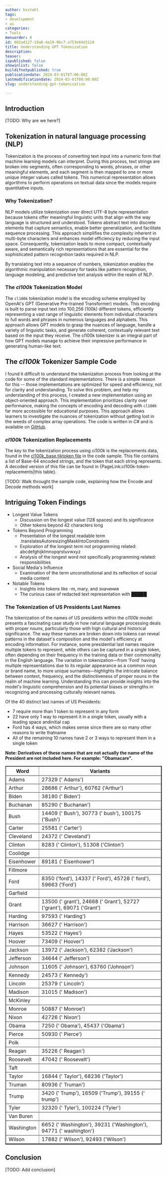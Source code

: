 ```yaml
---
author: bsstahl
tags:
- development
- ai
categories:
- Tools
menuorder: 0
id: 802ad127-19a0-4a19-9bc7-a753e64d3124
title: Understanding GPT Tokenization
description: 
teaser: 
ispublished: false
showinlist: false
buildifnotpublished: true
publicationdate: 2024-03-01T07:00:00Z
lastmodificationdate: 2024-03-01T08:00:00Z
slug: understanding-gpt-tokenization

---
```

## Introduction

[TODO: Why are we here?]

## Tokenization in natural language processing (NLP)

Tokenization is the process of converting text input into a numeric form that machine learning models can interpret. During this process, text strings are broken into segments, often corresponding to words, phrases, or other meaningful elements, and each segment is then mapped to one or more unique integer values called tokens. This numerical representation allows algorithms to perform operations on textual data since the models require quantitative inputs.

### Why Tokenization?

NLP models utilize tokenization over direct UTF-8 byte representation because tokens offer meaningful linguistic units that align with the way language is structured and understood. Tokens abstract text into discrete elements that capture semantics, enable better generalization, and facilitate sequence processing. This approach simplifies the complexity inherent in multi-byte characters and enhances model efficiency by reducing the input space. Consequently, tokenization leads to more compact, contextually aware, and semantically rich representations that are essential for the sophisticated pattern recognition tasks required in NLP.

By translating text into a sequence of numbers, tokenization enables the algorithmic manipulation necessary for tasks like pattern recognition, language modeling, and predictive text analysis within the realm of NLP.

### The *cl100k* Tokenization Model

The `cl100k` tokenization model is the encoding scheme employed by OpenAI's GPT (Generative Pre-trained Transformer) models. This encoding is built to parse input text into 100,256 (100k) different tokens, efficiently representing a vast range of linguistic elements from individual characters to full words and phrases in numerous languages and alphabets. This approach allows GPT models to grasp the nuances of language, handle a variety of linguistic tasks, and generate coherent, contextually relevant text based on the input they receive. The cl100k tokenizer is an integral part of how GPT models manage to achieve their impressive performance in generating human-like text.

## The *cl100k* Tokenizer Sample Code

I found it difficult to understand the tokenization process from looking at the code for some of the standard implementations. There is a simple reason for this -- those implementations are optimized for speed and efficiency, not for clarity and understanding. To solve this problem, and help my understanding of this process, I created a new implementation using an object-oriented approach. This implementation prioritizes clarity over performance, making the concepts of encoding and decoding with `cl100k` far more accessible for educational purposes. This approach allows learners to investigate the nuances of tokenization without getting lost in the weeds of complex array operations. The code is written in *C#* and is available on [GitHub](https://github.com/bsstahl/AIDemos/tree/master/Tokenizer).

### *cl100k* Tokenization Replacements

The key to the tokenization process using *cl100k* is the replacements data, found in the [cl100k_base.tiktoken file](https://github.com/bsstahl/AIDemos/blob/master/Tokenizer/Tokenizer/data/cl100k_base.tiktoken) in the code sample. This file contains a list of Base-64 encoded strings, and the token that each string represents. A decoded version of this file can be found in {PageLink:cl100k-token-replacements|this table}. 

[TODO: Walk throught the sample code, explaining how the Encode and Decode methods work]

## Intriguing Token Findings

* Longest Value Tokens
  * Discussion on the longest value (128 spaces) and its significance
  * Other tokens beyond 42 characters long
* Tokens Beyond Programming
  * Presentation of the longest readable term .translatesAutoresizingMaskIntoConstraints
  * Exploration of the longest term not programming related: abcdefghijklmnopqrstuvwxyz
  * Analysis of the longest word not specifically programming related:  responsibilities
* Social Media's Influence
  * Examination of the term unconstitutional and its reflection of social media content
* Notable Tokens
  * Insights into tokens like -m, mary, and значения
  * The curious case of redacted text representation with █████

### The Tokenization of US Presidents Last Names

The tokenization of the names of US presidents within the *cl100k* model presents a fascinating case study in how natural language processing deals with proper nouns, particularly those with high cultural and historical significance. The way these names are broken down into tokens can reveal patterns in the dataset's composition and the model's efficiency at encoding information. For instance, some presidential last names require multiple tokens to represent, while others can be captured in a single token, often depending on their frequency in the training data or their commonality in the English language. The variation in tokenization—from 'Ford' having multiple representations due to its regular appearance as a common noun or brand name, to more unique surnames—highlights the intricate balance between context, frequency, and the distinctiveness of proper nouns in the realm of machine learning. Understanding this can provide insights into the model's linguistic comprehension and its potential biases or strengths in recognizing and processing culturally relevant names.

Of the 40 distinct last names of US Presidents:

* 7 require more than 1 token to represent in any form
* 22 have only 1 way to represent it in a single token, usually with a leading space andinitial cap
* Ford has 4 ways, which makes sense since there are so many other reasons to write thatname
* All of the remaining 10 names have 2 or 3 ways to represent them in a single token

**Note: Derivatives of these names that are not actually the name of the President are not included here. For example: "Obamacare".**

<table border="2"><thead><tr>
<th>Word</th>
<th>Variants</th>
</tr></thead><tbody>
<tr>
  <td style="text-align:left">Adams</td>
  <td style="text-align:left">27329 (' Adams')</td>
<tr>
<tr>
  <td style="text-align:left">Arthur</td>
  <td style="text-align:left">28686 (' Arthur'), 60762 ('Arthur')</td>
<tr>
<tr>
  <td style="text-align:left">Biden</td>
  <td style="text-align:left">38180 (' Biden')</td>
<tr>
<tr>
  <td style="text-align:left">Buchanan</td>
  <td style="text-align:left">85290 (' Buchanan')</td>
<tr>
<tr>
  <td style="text-align:left">Bush</td>
  <td style="text-align:left">14409 (' Bush'), 30773 (' bush'), 100175 ('Bush')</td>
<tr>
<tr>
  <td style="text-align:left">Carter</td>
  <td style="text-align:left">25581 (' Carter')</td>
<tr>
<tr>
  <td style="text-align:left">Cleveland</td>
  <td style="text-align:left">24372 (' Cleveland')</td>
<tr>
<tr>
  <td style="text-align:left">Clinton</td>
  <td style="text-align:left">8283 (' Clinton'), 51308 ('Clinton')</td>
<tr>
<tr>
  <td style="text-align:left">Coolidge</td>
  <td style="text-align:left"></td>
<tr>
<tr>
  <td style="text-align:left">Eisenhower</td>
  <td style="text-align:left">89181 (' Eisenhower')</td>
<tr>
<tr>
  <td style="text-align:left">Fillmore</td>
  <td style="text-align:left"></td>
<tr>
<tr>
  <td style="text-align:left">Ford</td>
  <td style="text-align:left">8350 ('ford'), 14337 (' Ford'), 45728 (' ford'), 59663 ('Ford')</td>
<tr>
<tr>
  <td style="text-align:left">Garfield</td>
  <td style="text-align:left"></td>
<tr>
<tr>
  <td style="text-align:left">Grant</td>
  <td style="text-align:left">13500 (' grant'), 24668 (' Grant'), 52727 ('grant'), 69071 ('Grant')</td>
<tr>
<tr>
  <td style="text-align:left">Harding</td>
  <td style="text-align:left">97593 (' Harding')</td>
<tr>
<tr>
  <td style="text-align:left">Harrison</td>
  <td style="text-align:left">36627 (' Harrison')</td>
<tr>
<tr>
  <td style="text-align:left">Hayes</td>
  <td style="text-align:left">53522 (' Hayes')</td>
<tr>
<tr>
  <td style="text-align:left">Hoover</td>
  <td style="text-align:left">73409 (' Hoover')</td>
<tr>
<tr>
  <td style="text-align:left">Jackson</td>
  <td style="text-align:left">13972 (' Jackson'), 62382 ('Jackson')</td>
<tr>
<tr>
  <td style="text-align:left">Jefferson</td>
  <td style="text-align:left">34644 (' Jefferson')</td>
<tr>
<tr>
  <td style="text-align:left">Johnson</td>
  <td style="text-align:left">11605 (' Johnson'), 63760 ('Johnson')</td>
<tr>
<tr>
  <td style="text-align:left">Kennedy</td>
  <td style="text-align:left">24573 (' Kennedy')</td>
<tr>
<tr>
  <td style="text-align:left">Lincoln</td>
  <td style="text-align:left">25379 (' Lincoln')</td>
<tr>
<tr>
  <td style="text-align:left">Madison</td>
  <td style="text-align:left">31015 (' Madison')</td>
<tr>
<tr>
  <td style="text-align:left">McKinley</td>
  <td style="text-align:left"></td>
<tr>
<tr>
  <td style="text-align:left">Monroe</td>
  <td style="text-align:left">50887 (' Monroe')</td>
<tr>
<tr>
  <td style="text-align:left">Nixon</td>
  <td style="text-align:left">42726 (' Nixon')</td>
<tr>
<tr>
  <td style="text-align:left">Obama</td>
  <td style="text-align:left">7250 (' Obama'), 45437 ('Obama')</td>
<tr>
<tr>
  <td style="text-align:left">Pierce</td>
  <td style="text-align:left">50930 (' Pierce')</td>
<tr>
<tr>
  <td style="text-align:left">Polk</td>
  <td style="text-align:left"></td>
<tr>
<tr>
  <td style="text-align:left">Reagan</td>
  <td style="text-align:left">35226 (' Reagan')</td>
<tr>
<tr>
  <td style="text-align:left">Roosevelt</td>
  <td style="text-align:left">47042 (' Roosevelt')</td>
<tr>
<tr>
  <td style="text-align:left">Taft</td>
  <td style="text-align:left"></td>
<tr>
<tr>
  <td style="text-align:left">Taylor</td>
  <td style="text-align:left">16844 (' Taylor'), 68236 ('Taylor')</td>
<tr>
<tr>
  <td style="text-align:left">Truman</td>
  <td style="text-align:left">80936 (' Truman')</td>
<tr>
<tr>
  <td style="text-align:left">Trump</td>
  <td style="text-align:left">3420 (' Trump'), 16509 ('Trump'), 39155 (' trump')</td>
<tr>
<tr>
  <td style="text-align:left">Tyler</td>
  <td style="text-align:left">32320 (' Tyler'), 100224 ('Tyler')</td>
<tr>
<tr>
  <td style="text-align:left">Van Buren</td>
  <td style="text-align:left"></td>
<tr>
<tr>
  <td style="text-align:left">Washington</td>
  <td style="text-align:left">6652 (' Washington'), 39231 ('Washington'), 94771 (' washington')</td>
<tr>
<tr>
  <td style="text-align:left">Wilson</td>
  <td style="text-align:left">17882 (' Wilson'), 92493 ('Wilson')</td>
<tr>
</tbody>
</table>

## Conclusion

[TODO: Add conclusion]
